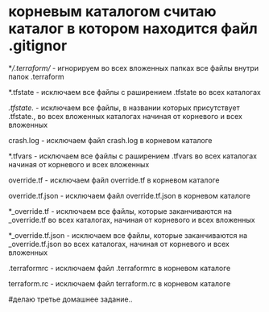 # корневым каталогом считаю каталог в котором находится файл .gitignor
**/.terraform/* - игнорируем во всех вложенных папках все файлы внутри папок .terraform

*.tfstate	- исключаем все файлы с раширением .tfstate во всех каталогах 

*.tfstate.* - исключаем все файлы, в названии которых присутствует .tfstate., 
во всех вложенных каталогах начиная от корневого и всех вложенных

crash.log - исключаем файл crash.log в корневом каталоге

*.tfvars - исключаем все файлы с раширением .tfvars во всех каталогах начиная от корневого и всех вложенных

override.tf	- исключаем файл override.tf в корневом каталоге

override.tf.json - исключаем файл override.tf.json в корневом каталоге

*_override.tf	- исключаем все файлы, которые заканчиваются на _override.tf во всех каталогах, 
начиная от корневого и всех вложенных

*_override.tf.json - исключаем все файлы, которые заканчиваются на _override.tf.json  во всех каталогах, 
начиная от корневого и всех вложенных

.terraformrc - исключаем файл  .terraformrc в корневом каталоге

terraform.rc - исключаем файл  terraform.rc в корневом каталоге 

#делаю третье домашнее задание..